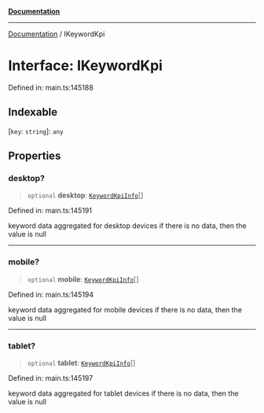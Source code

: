 [**Documentation**](../README.md)

***

[Documentation](../README.md) / IKeywordKpi

# Interface: IKeywordKpi

Defined in: main.ts:145188

## Indexable

\[`key`: `string`\]: `any`

## Properties

### desktop?

> `optional` **desktop**: [`KeywordKpiInfo`](../classes/KeywordKpiInfo.md)[]

Defined in: main.ts:145191

keyword data aggregated for desktop devices
if there is no data, then the value is null

***

### mobile?

> `optional` **mobile**: [`KeywordKpiInfo`](../classes/KeywordKpiInfo.md)[]

Defined in: main.ts:145194

keyword data aggregated for mobile devices
if there is no data, then the value is null

***

### tablet?

> `optional` **tablet**: [`KeywordKpiInfo`](../classes/KeywordKpiInfo.md)[]

Defined in: main.ts:145197

keyword data aggregated for tablet devices
if there is no data, then the value is null
